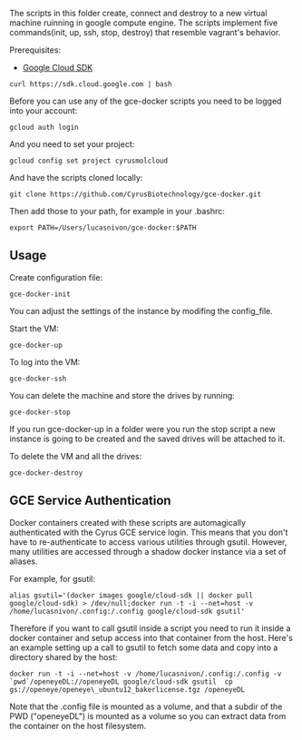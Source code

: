 The scripts in this folder create, connect and destroy to a new virtual machine ruinning in google compute engine. The scripts implement five commands(init, up, ssh, stop, destroy) that resemble vagrant's behavior.

Prerequisites:

-	[Google Cloud SDK](https://cloud.google.com/sdk/)
```
curl https://sdk.cloud.google.com | bash
```

Before you can use any of the gce-docker scripts you need to be logged into your account:

```
gcloud auth login
```

And you need to set your project:

```
gcloud config set project cyrusmolcloud
```

And have the scripts cloned locally:
```
git clone https://github.com/CyrusBiotechnology/gce-docker.git
```

Then add those to your path, for example in your .bashrc:
```
export PATH=/Users/lucasnivon/gce-docker:$PATH
```

Usage
-----

Create configuration file:

```
gce-docker-init
```

You can adjust the settings of the instance by modifing the config_file.

Start the VM:

```
gce-docker-up
```

To log into the VM:

```
gce-docker-ssh
```

You can delete the machine and store the drives by running:

```
gce-docker-stop
```

If you run gce-docker-up in a folder were you run the stop script a new instance is going to be created and the saved drives will be attached to it.

To delete the VM and all the drives:

```
gce-docker-destroy
```

GCE Service Authentication
-----

Docker containers created with these scripts are automagically authenticated with the Cyrus GCE service login. This means that you don't have to re-authenticate to access various utilities through gsutil. However, many utilities are accessed through a shadow docker instance via a set of aliases.

For example, for gsutil:

```
alias gsutil='(docker images google/cloud-sdk || docker pull google/cloud-sdk) > /dev/null;docker run -t -i --net=host -v /home/lucasnivon/.config:/.config google/cloud-sdk gsutil'
```

Therefore if you want to call gsutil inside a script you need to run it inside a docker container and setup access into that container from the host.
Here's an example setting up a call to gsutil to fetch some data and copy into a directory shared by the host:
```
docker run -t -i --net=host -v /home/lucasnivon/.config:/.config -v `pwd`/openeyeDL://openeyeDL google/cloud-sdk gsutil  cp gs://openeye/openeye\_ubuntu12_bakerlicense.tgz /openeyeDL
```
Note that the .config file is mounted as a volume, and that a subdir of the PWD ("openeyeDL") is mounted as a volume so you can extract data from the container on the host filesystem.
